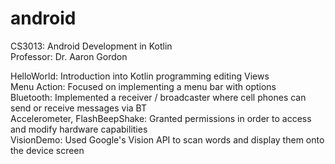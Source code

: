 # android
CS3013: Android Development in Kotlin  
Professor: Dr. Aaron Gordon  
  
HelloWorld: Introduction into Kotlin programming editing Views  
Menu Action: Focused on implementing a menu bar with options  
Bluetooth: Implemented a receiver / broadcaster where cell phones can send or receive messages via BT  
Accelerometer, FlashBeepShake: Granted permissions in order to access and modify hardware capabilities  
VisionDemo: Used Google's Vision API to scan words and display them onto the device screen  
  



  

